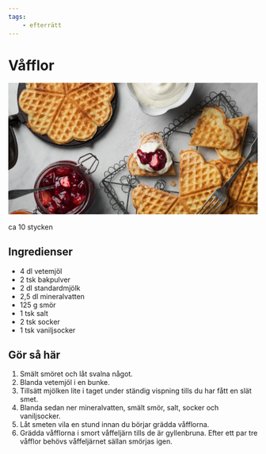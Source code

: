 ```yaml
---
tags:
    - efterrätt
---
```

# Våfflor

![image](/img/sött/våfflor.jpg)

ca 10 stycken

## Ingredienser

- 4 dl vetemjöl
- 2 tsk bakpulver
- 2 dl standardmjölk
- 2,5 dl mineralvatten
- 125 g smör
- 1 tsk salt
- 2 tsk socker
- 1 tsk vaniljsocker

## Gör så här

1. Smält smöret och låt svalna något.
2. Blanda vetemjöl i en bunke.
3. Tillsätt mjölken lite i taget under ständig vispning tills du har fått en slät smet.
4. Blanda sedan ner mineralvatten, smält smör, salt, socker och vaniljsocker.
5. Låt smeten vila en stund innan du börjar grädda våfflorna.
6. Grädda våfflorna i smort våffeljärn tills de är gyllenbruna. Efter ett par tre våfflor behövs våffeljärnet sällan smörjas igen.
